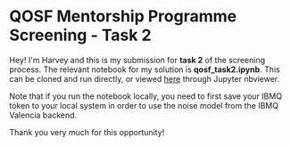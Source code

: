 # QOSF Mentorship Programme Screening - Task 2

Hey! I'm Harvey and this is my submission for **task 2** of the screening process. 
The relevant notebook for my solution is **qosf_task2.ipynb**. 
This can be cloned and run directly, or viewed [here](https://nbviewer.jupyter.org/github/PikminGuy/bell-state/blob/master/qosf_task2.ipynb) through Jupyter nbviewer.

Note that if you run the notebook locally, you need to first save your IBMQ token to your local system in order to use the noise model from the IBMQ Valencia backend.

Thank you very much for this opportunity!
